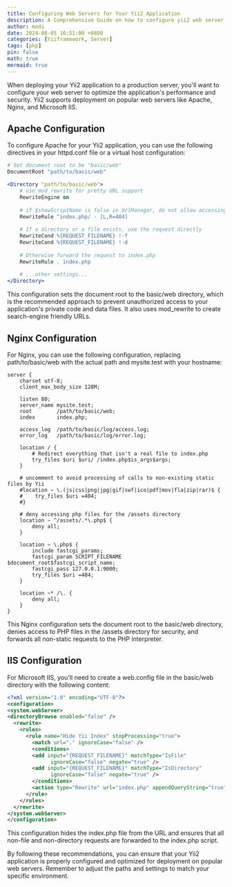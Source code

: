 ```yaml
---
title: Configuring Web Servers for Your Yii2 Application
description: A Comprehensive Guide on how to configure yii2 web server
author: modi
date: 2024-08-05 16:51:00 +0800
categories: [Yiiframework, Server]
tags: [php]
pin: false
math: true
mermaid: true
---
```


When deploying your Yii2 application to a production server, you'll want to configure your web server to optimize the application's performance and security. Yii2 supports deployment on popular web servers like Apache, Nginx, and Microsoft IIS.

## Apache Configuration
To configure Apache for your Yii2 application, you can use the following directives in your httpd.conf file or a virtual host configuration:

```apache
# Set document root to be "basic/web"
DocumentRoot "path/to/basic/web" 

<Directory "path/to/basic/web">
    # use mod_rewrite for pretty URL support
    RewriteEngine on
    
    # if $showScriptName is false in UrlManager, do not allow accessing URLs with script name
    RewriteRule ^index.php/ - [L,R=404]
    
    # If a directory or a file exists, use the request directly
    RewriteCond %{REQUEST_FILENAME} !-f
    RewriteCond %{REQUEST_FILENAME} !-d
    
    # Otherwise forward the request to index.php
    RewriteRule . index.php
    
    # ...other settings...
</Directory>
```

This configuration sets the document root to the basic/web directory, which is the recommended approach to prevent unauthorized access to your application's private code and data files. It also uses mod_rewrite to create search-engine friendly URLs.


## Nginx Configuration
For Nginx, you can use the following configuration, replacing path/to/basic/web with the actual path and mysite.test with your hostname:

```nginx
server {
    charset utf-8;
    client_max_body_size 128M;

    listen 80; 
    server_name mysite.test;
    root        /path/to/basic/web;
    index       index.php;

    access_log  /path/to/basic/log/access.log;
    error_log   /path/to/basic/log/error.log;

    location / {
        # Redirect everything that isn't a real file to index.php
        try_files $uri $uri/ /index.php$is_args$args;
    }

    # uncomment to avoid processing of calls to non-existing static files by Yii
    #location ~ \.(js|css|png|jpg|gif|swf|ico|pdf|mov|fla|zip|rar)$ {
    #    try_files $uri =404;
    #}

    # deny accessing php files for the /assets directory
    location ~ ^/assets/.*\.php$ {
        deny all;
    }

    location ~ \.php$ {
        include fastcgi_params;
        fastcgi_param SCRIPT_FILENAME $document_root$fastcgi_script_name;
        fastcgi_pass 127.0.0.1:9000;
        try_files $uri =404;
    }

    location ~* /\. {
        deny all;
    }
}
```
This Nginx configuration sets the document root to the basic/web directory, denies access to PHP files in the /assets directory for security, and forwards all non-static requests to the PHP interpreter.

## IIS Configuration
For Microsoft IIS, you'll need to create a web.config file in the basic/web directory with the following content:
```xml
<?xml version="1.0" encoding="UTF-8"?>
<configuration>
<system.webServer>
<directoryBrowse enabled="false" />
  <rewrite>
    <rules>
      <rule name="Hide Yii Index" stopProcessing="true">
        <match url="." ignoreCase="false" />
        <conditions>
        <add input="{REQUEST_FILENAME}" matchType="IsFile" 
              ignoreCase="false" negate="true" />
        <add input="{REQUEST_FILENAME}" matchType="IsDirectory" 
              ignoreCase="false" negate="true" />
        </conditions>
        <action type="Rewrite" url="index.php" appendQueryString="true" />
      </rule> 
    </rules>
  </rewrite>
</system.webServer>
</configuration>
```

This configuration hides the index.php file from the URL and ensures that all non-file and non-directory requests are forwarded to the index.php script.

By following these recommendations, you can ensure that your Yii2 application is properly configured and optimized for deployment on popular web servers. Remember to adjust the paths and settings to match your specific environment.